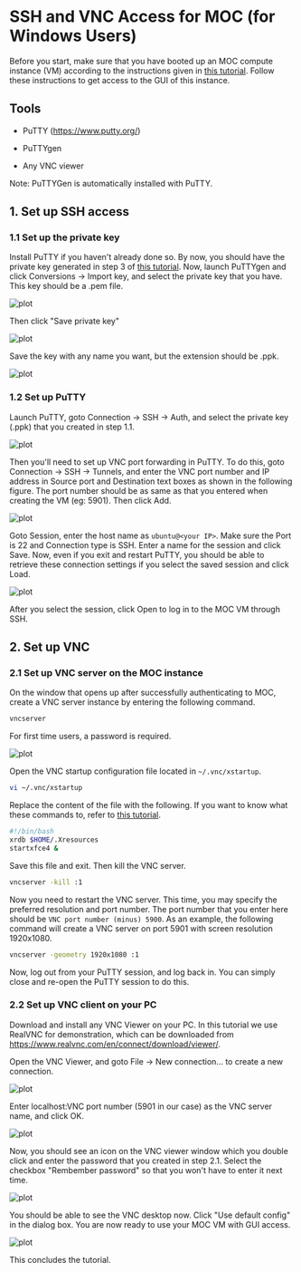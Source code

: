 # SSH and VNC Access for MOC (for Windows Users)

Before you start, make sure that you have booted up an MOC compute instance (VM) according to the instructions given in [this tutorial](https://github.com/OCT-FPGA/OCT-Tutorials/blob/master/mocsetup/instancesetup.md). Follow these instructions to get access to the GUI of this instance.

## Tools

- PuTTY (https://www.putty.org/)

- PuTTYgen

- Any VNC viewer

Note: PuTTYGen is automatically installed with PuTTY. 

## 1. Set up SSH access

### 1.1 Set up the private key

Install PuTTY if you haven't already done so. By now, you should have the private key generated in step 3 of [this tutorial](https://github.com/OCT-FPGA/OCT-Tutorials/blob/master/mocsetup/account-setup-and-configuration.md).  Now, launch PuTTYgen and click Conversions &#8594; Import key, and select the private key that you have. This key should be a .pem file. 

![plot](images/puttygen_1.png)

Then click "Save private key"

![plot](images/puttygen_2.png)

Save the key with any name you want, but the extension should be .ppk.

![plot](images/puttygen_3.png)

### 1.2 Set up PuTTY
Launch PuTTY, goto Connection &#8594; SSH &#8594; Auth, and select the private key (.ppk) that you created in step 1.1. 

![plot](images/putty_1.png)

Then you'll need to set up VNC port forwarding in PuTTY. To do this, goto Connection &#8594; SSH &#8594; Tunnels, and enter the VNC port number and IP address in Source port and Destination text boxes as shown in the following figure. The port number should be as same as that you entered when creating the VM (eg: 5901). Then click Add.

![plot](images/putty_2.png)

Goto Session, enter the host name as ```ubuntu@<your IP>```. Make sure the Port is 22 and Connection type is SSH. Enter a name for the session and click Save. Now, even if you exit and restart PuTTY, you should be able to retrieve these connection settings if you select the saved session and click Load.   

![plot](images/putty_4.png)

After you select the session, click Open to log in to the MOC VM through SSH.

## 2. Set up VNC

### 2.1 Set up VNC server on the MOC instance

On the window that opens up after successfully authenticating to MOC, create a VNC server instance by entering the following command.

```bash
vncserver
```

For first time users, a password is required.

![plot](images/vnc_instance.png)

Open the VNC startup configuration file located in ```~/.vnc/xstartup```.

```bash
vi ~/.vnc/xstartup
```
Replace the content of the file with the following. If you want to know what these commands to, refer to [this tutorial](https://www.digitalocean.com/community/tutorials/how-to-install-and-configure-vnc-on-ubuntu-18-04).

```bash
#!/bin/bash
xrdb $HOME/.Xresources
startxfce4 &
```
Save this file and exit. Then kill the VNC server.

```bash
vncserver -kill :1
```
Now you need to restart the VNC server. This time, you may specify the preferred resolution and port number. The port number that you enter here should be ```VNC port number (minus) 5900```. As an example, the following command will create a VNC server on port 5901 with screen resolution 1920x1080.

```bash
vncserver -geometry 1920x1080 :1
```

Now, log out from your PuTTY session, and log back in. You can simply close and re-open the PuTTY session to do this.

### 2.2 Set up VNC client on your PC

Download and install any VNC Viewer on your PC. In this tutorial we use RealVNC for demonstration, which can be downloaded from https://www.realvnc.com/en/connect/download/viewer/. 

Open the VNC Viewer, and goto File &#8594; New connection... to create a new connection.

![plot](images/vnc_viewer_1.png)

Enter localhost:VNC port number (5901 in our case) as the VNC server name, and click OK.

![plot](images/vnc_viewer_2.png)

Now, you should see an icon on the VNC viewer window which you double click and enter the password that you created in step 2.1. Select the checkbox "Rembember password" so that you won't have to enter it next time.

![plot](images/vnc_viewer_3.png)

You should be able to see the VNC desktop now. Click "Use default config" in the dialog box. You are now ready to use your MOC VM with GUI access.

![plot](images/vnc_viewer_4.png)

This concludes the tutorial.

